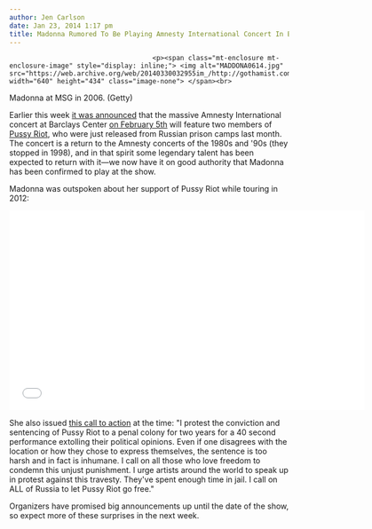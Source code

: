 ```yaml
---
author: Jen Carlson
date: Jan 23, 2014 1:17 pm
title: Madonna Rumored To Be Playing Amnesty International Concert In Brooklyn
---
```


	
										<p><span class="mt-enclosure mt-enclosure-image" style="display: inline;"> <img alt="MADDONA0614.jpg" src="https://web.archive.org/web/20140330032955im_/http://gothamist.com/attachments/arts_jen/MADDONA0614.jpg" width="640" height="434" class="image-none"> </span><br>
<span class="photo_caption">Madonna at MSG in 2006. (Getty)</span></p>

<p>Earlier this week <a href="https://web.archive.org/web/20140330032955/http://gothamist.com/2014/01/21/pussy_riot_brooklyn.php">it was announced</a> that the massive Amnesty International concert at Barclays Center <a href="https://web.archive.org/web/20140330032955/http://www.amnestyusa.org/Feb5Concert/">on February 5th</a> will feature two members of <a href="https://web.archive.org/web/20140330032955/http://gothamist.com/2012/08/08/a_timeline_of_the_russian_punk_band.php">Pussy Riot</a>, who were just released from Russian prison camps last month. The concert is a return to the Amnesty concerts of the 1980s and &apos;90s (they stopped in 1998), and in that spirit some legendary talent has been expected to return with it&#x2014;we now have it on good authority that Madonna has been confirmed to play at the show. </p>

<p>Madonna was outspoken about her support of Pussy Riot while touring in 2012:</p>

<p><iframe width="640" height="360" src="//web.archive.org/web/20140330032955if_/http://www.youtube.com/embed/lpNZN5rWIF0" frameborder="0" allowfullscreen></iframe></p>

<p>She also issued <a href="https://web.archive.org/web/20140330032955/http://www.madonna.com/news/title/temp">this call to action</a> at the time: &quot;I protest the conviction and sentencing of Pussy Riot to a penal colony for two years for a 40 second performance extolling their political opinions. Even if one disagrees with the location or how they chose to express themselves, the sentence is too harsh and in fact is inhumane. I call on all those who love freedom to condemn this unjust punishment. I urge artists around the world to speak up in protest against this travesty. They&apos;ve spent enough time in jail. I call on ALL of Russia to let Pussy Riot go free.&quot;</p>

<p>Organizers have promised big announcements up until the date of the show, so expect more of these surprises in the next week.</p>					
										
									
				